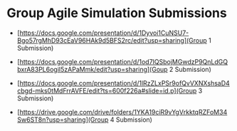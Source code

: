 # Group Agile Simulation Submissions

* [https://docs.google.com/presentation/d/1Dyvoi1CuNSU7-Bgo57rgMhD93cEaV96HAk9d5BFS2rc/edit?usp=sharing](Group 1 Submission)


* [https://docs.google.com/presentation/d/1od7IQSbojMGwdzP9QnLdGQbxrA83PL6ogiI5zAPaMmk/edit?usp=sharing](Goup 2 Submission)

* [https://docs.google.com/presentation/d/1lRzZLxPSr9ofQvVXNXshsaD4cbgd-mks0tMdFrrAVFE/edit?ts=600f226a#slide=id.p](Group 3 Submission)

* [https://drive.google.com/drive/folders/1YKA19ciR9vYgVrkktqRZFoM34Sw6ST8n?usp=sharing](Group 4 Submission)
